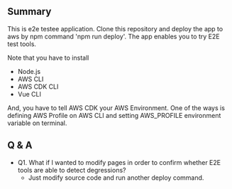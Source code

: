 ## Summary

This is e2e testee application.
Clone this repository and deploy the app to aws by npm command 'npm run deploy'.
The app enables you to try E2E test tools.

Note that you have to install
* Node.js
* AWS CLI
* AWS CDK CLI
* Vue CLI

And, you have to tell AWS CDK your AWS Environment.
One of the ways is defining AWS Profile on AWS CLI and setting AWS_PROFILE environment variable on terminal.

## Q & A

* Q1. What if I wanted to modify pages in order to confirm whether E2E tools are able to detect degressions?
  * Just modify source code and run another deploy command.
